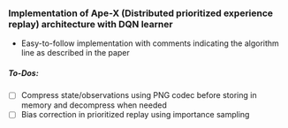 ### Implementation of Ape-X (Distributed prioritized experience replay) architecture with DQN learner

- Easy-to-follow implementation with comments indicating the algorithm line as described in the paper


##### To-Dos:

  -  [ ] Compress state/observations using PNG codec before storing in memory and decompress when needed
  -  [ ] Bias correction in prioritized replay using importance sampling
